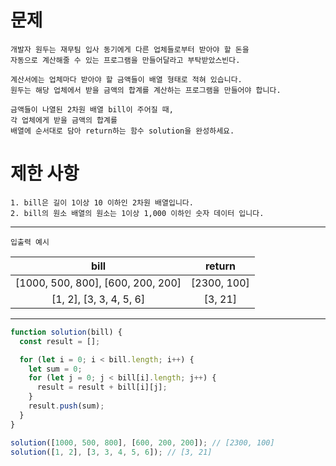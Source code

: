 # 문제

```
개발자 원두는 재무팀 입사 동기에게 다른 업체들로부터 받아야 할 돈을
자동으로 계산해줄 수 있는 프로그램을 만들어달라고 부탁받았스빈다.

계산서에는 업체마다 받아야 할 금액들이 배열 형태로 적혀 있습니다.
원두는 해당 업체에서 받을 금액의 합계를 계산하는 프로그램을 만들어야 합니다.

금액들이 나열된 2차원 배열 bill이 주어질 때,
각 업체에게 받을 금액의 합계를
배열에 순서대로 담아 return하는 함수 solution을 완성하세요.
```

# 제한 사항

```
1. bill은 길이 1이상 10 이하인 2차원 배열입니다.
2. bill의 원소 배열의 원소는 1이상 1,000 이하인 숫자 데이터 입니다.
```

---

`입출력 예시`

|               bill                |   return    |
| :-------------------------------: | :---------: |
| [1000, 500, 800], [600, 200, 200] | [2300, 100] |
|      [1, 2], [3, 3, 4, 5, 6]      |   [3, 21]   |

---

```js
function solution(bill) {
  const result = [];

  for (let i = 0; i < bill.length; i++) {
    let sum = 0;
    for (let j = 0; j < bill[i].length; j++) {
      result = result + bill[i][j];
    }
    result.push(sum);
  }
}

solution([1000, 500, 800], [600, 200, 200]); // [2300, 100]
solution([1, 2], [3, 3, 4, 5, 6]); // [3, 21]
```
